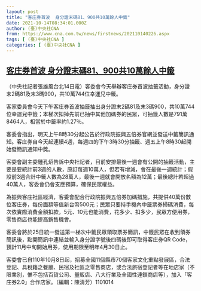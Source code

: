 ```yaml
---
layout: post
title: "客庄券首波  身分證末碼81、900共10萬餘人中籤"
date: 2021-10-14T08:34:01.000Z
author: (臺)中央社CNA
from: https://www.cna.com.tw/news/firstnews/202110140226.aspx
tags: [ (臺)中央社CNA ]
categories: [ (臺)中央社CNA ]
---
```

<!--1634200441000-->
[客庄券首波  身分證末碼81、900共10萬餘人中籤](https://www.cna.com.tw/news/firstnews/202110140226.aspx)
------

<div>
<div></div><div><p>（中央社記者張雄風台北14日電）客委會今天舉辦客庄券首波抽籤活動，身分證末2碼81及末3碼900，共10萬744位幸運兒中籤。</p><p>客家委員會今天下午客庄券首波抽籤抽出身分證末2碼81及末3碼900，共10萬744位幸運兒中籤；本梯次扣掉先前已抽中其他加碼券的民眾，可抽籤人數是791萬8464人，相當於中籤率約1.27％。</p><p>客委會指出，明天上午8時30分起公告於行政院振興五倍券官網並發送中籤簡訊通知。客庄券自今天起連續4週，每週四的下午3時30分抽籤、週五上午8時30起開始發簡訊通知中獎。</p><p>客委會副主委鍾孔炤告訴中央社記者，目前安排最後一週會有公開的抽籤活動，主要是要統計前3週的人數，原訂每週10萬人，但若有增減，會在最後一週統計；假設前3週合計中籤人數為28萬人，最後一週就會開放名額為12萬；最後總計若超過40萬人，客委會仍會支應預算，確保民眾權益。</p><p>為振興客庄社區經濟，客委會配合行政院振興五倍券加碼措施，共提供40萬份數位客庄券，每份面額等值新台幣500元；民眾只要持手機內中籤票券掃碼消費，每次依實際消費金額扣款，5元、10元也能消費，花多少、扣多少，民眾方便用券，零售商店也能提高銷售機會。</p><p>客委會將於25日統一發送第一梯次中籤民眾領取票券簡訊，中籤民眾在收到領券簡訊後，點開簡訊中連結並輸入身分證字號後四碼後即可取得客庄券QR Code，預計11月中旬開始用券，使用期限至明年4月30日止。</p><p>客委會已自110年10月8日起，招募全國11個縣市70個客家文化重點發展區，合法登記、具稅籍之餐廳、民宿及社區之零售商店，或合法旅宿登記者等在地店家（不限業別，惟不包括百貨公司、量販店、八大行業及全國性連鎖商店等），加入「客庄券2.0」合作店家。（編輯：陳清芳）1101014</p></div>
</div>

